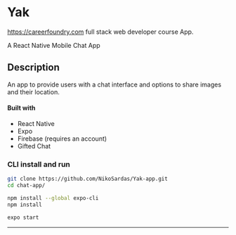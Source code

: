 # Yak
https://careerfoundry.com full stack web developer course App.

A React Native Mobile Chat App

## Description
An app to provide users with a chat interface and options to share images and their
location.

#### Built with
- React Native
- Expo
- Firebase (requires an account)
- Gifted Chat

### CLI install and run
```bash
git clone https://github.com/NikoSardas/Yak-app.git
cd chat-app/
```

```bash
npm install --global expo-cli
npm install
```

```bash
expo start
```
---

